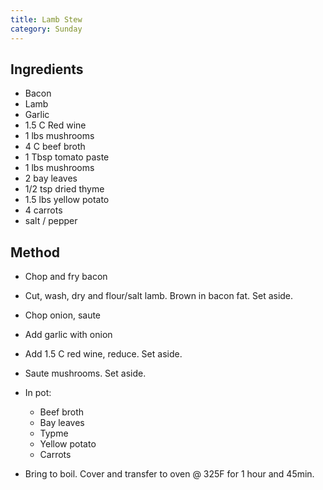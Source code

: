 ```yaml
---
title: Lamb Stew
category: Sunday
---
```


## Ingredients

- Bacon
- Lamb
- Garlic
- 1.5 C Red wine
- 1 lbs mushrooms
- 4 C beef broth
- 1 Tbsp tomato paste
- 1 lbs mushrooms
- 2 bay leaves
- 1/2 tsp dried thyme
- 1.5 lbs yellow potato
- 4 carrots 
- salt / pepper

## Method

- Chop and fry bacon
- Cut, wash, dry and flour/salt lamb. Brown in bacon fat. Set aside.

- Chop onion, saute
- Add garlic with onion
- Add 1.5 C red wine, reduce. Set aside. 

- Saute mushrooms. Set aside.

- In pot:
  - Beef broth
  - Bay leaves
  - Typme
  - Yellow potato
  - Carrots

- Bring to boil. Cover and transfer to oven @ 325F for 1 hour and 45min. 
